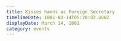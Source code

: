 ```yaml
---
title: Kisses hands as Foreign Secretary
timelineDate: 1801-03-14T05:20:02.000Z
displayDate: March 14, 1801
category: events
---
```

